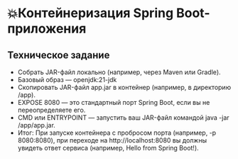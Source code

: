 # 💥Контейнеризация Spring Boot-приложения

## Техническое задание
- Собрать JAR-файл локально (например, через Maven или Gradle).
- Базовый образ — openjdk:21-jdk
- Скопировать JAR-файл app.jar в контейнер (например, в директорию /app).
- EXPOSE 8080 — это стандартный порт Spring Boot, если вы не переопределяете его.
- CMD или ENTRYPOINT — запустить ваш JAR-файл командой java -jar /app/app.jar.
- Итог: При запуске контейнера с пробросом порта (например, -p 8080:8080),
 при переходе на http://localhost:8080 вы должны увидеть ответ сервиса 
 (например, Hello from Spring Boot!).
